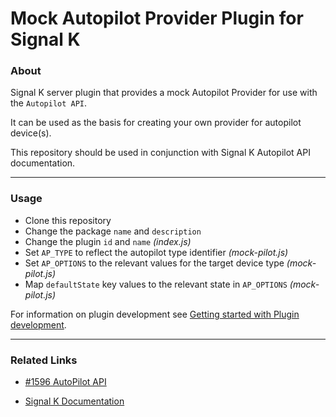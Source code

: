 # Mock Autopilot Provider Plugin for Signal K

### About

Signal K server plugin that provides a mock Autopilot Provider for use with the `Autopilot API`.

It can be used as the basis for creating your own provider for autopilot device(s).

This repository should be used in conjunction with Signal K Autopilot API documentation.

---

### Usage

- Clone this repository
- Change the package `name` and `description`
- Change the plugin `id` and `name` _(index.js)_
- Set `AP_TYPE` to reflect the autopilot type identifier _(mock-pilot.js)_
- Set `AP_OPTIONS` to the relevant values for the target device type _(mock-pilot.js)_
- Map `defaultState` key values to the relevant state in `AP_OPTIONS` _(mock-pilot.js)_

For information on plugin development see [Getting started with Plugin development](https://demo.signalk.org/documentation/develop/plugins/server_plugin.html#getting-started-with-plugin-development).


---

### Related Links
- [#1596 AutoPilot API](https://github.com/SignalK/signalk-server/pull/1596)

- [Signal K Documentation](https://demo.signalk.org/documentation)
